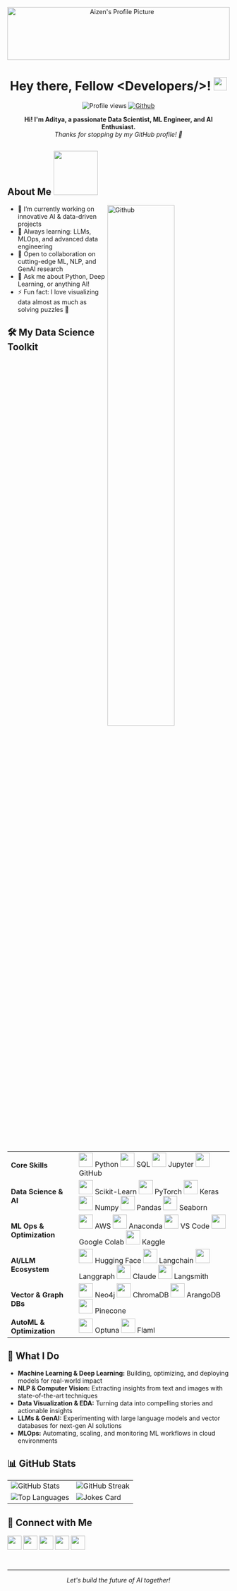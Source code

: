 <p align="center">
  <img style="width:100%; height:120px; object-fit:cover;" src="[https://media.licdn.com/dms/image/v2/C5112AQEZe_oL3yvQFw/article-cover_image-shrink_600_2000/article-cover_image-shrink_600_2000/0/1587486698482?e=2147483647&v=beta&t=p28krH0tUKVO9Kuejhm-u1AnJEJ9DIFsP4SqYxw-C10](https://img.freepik.com/premium-vector/neural-network-concept-connected-cells-with-links-high-technology-process-abstract-futuristic-background_118331-67.jpg)" alt="Aizen's Profile Picture">
</p>


<h1 align="center">
  Hey there, Fellow &lt;Developers/&gt;! <img src="https://raw.githubusercontent.com/MartinHeinz/MartinHeinz/master/wave.gif" width="30px">
</h1>

<p align="center">
  <img src="https://visitor-badge.glitch.me/badge?page_id=karthik7271.karthik7271" alt="Profile views">
  <a href="https://github.com/karthik7271"><img src="https://img.shields.io/github/followers/karthik7271?label=Follow&style=social" alt="Github"></a>
</p>

<div align="center" size="20px">
  <b>Hi! I'm Aditya, a passionate Data Scientist, ML Engineer, and AI Enthusiast.</b> <br>
  <i>Thanks for stopping by my GitHub profile! 🚀</i>
</div>

<h2> About Me <img src="https://media0.giphy.com/media/KDDpcKigbfFpnejZs6/giphy.gif?cid=ecf05e47oy6f4zjs8g1qoiystc56cu7r9tb8a1fe76e05oty&rid=giphy.gif" width="100px"></h2>
<img width="55%" align="right" alt="Github" src="https://raw.githubusercontent.com/onimur/.github/master/.resources/git-header.svg">

<ul>
  <li>🔭 I’m currently working on innovative AI & data-driven projects</li>
  <li>🌱 Always learning: LLMs, MLOps, and advanced data engineering</li>
  <li>👯 Open to collaboration on cutting-edge ML, NLP, and GenAI research</li>
  <li>💬 Ask me about Python, Deep Learning, or anything AI!</li>
  <li>⚡ Fun fact: I love visualizing data almost as much as solving puzzles 🧩</li>
</ul>

<h2> 🛠️ My Data Science Toolkit </h2>

<table>
  <tr>
    <td><b>Core Skills</b></td>
    <td>
      <img width="32px" src="https://raw.githubusercontent.com/rahulbanerjee26/githubAboutMeGenerator/main/icons/python.svg"> Python
      <img width="32px" src="https://raw.githubusercontent.com/rahulbanerjee26/githubAboutMeGenerator/main/icons/sqlite.svg"> SQL
      <img width="32px" src="https://raw.githubusercontent.com/rahulbanerjee26/githubAboutMeGenerator/main/icons/jupyter.svg"> Jupyter
      <img width="32px" src="https://raw.githubusercontent.com/rahulbanerjee26/githubAboutMeGenerator/main/icons/github.svg"> GitHub
    </td>
  </tr>
  <tr>
    <td><b>Data Science & AI</b></td>
    <td>
      <img width="32px" src="https://raw.githubusercontent.com/rahulbanerjee26/githubAboutMeGenerator/main/icons/scikit.svg"> Scikit-Learn
      <img width="32px" src="https://raw.githubusercontent.com/rahulbanerjee26/githubAboutMeGenerator/main/icons/pytorch.svg"> PyTorch
      <img width="32px" src="https://raw.githubusercontent.com/rahulbanerjee26/githubAboutMeGenerator/main/icons/keras.svg"> Keras
      <img width="32px" src="https://raw.githubusercontent.com/rahulbanerjee26/githubAboutMeGenerator/main/icons/numpy.svg"> Numpy
      <img width="32px" src="https://raw.githubusercontent.com/rahulbanerjee26/githubAboutMeGenerator/main/icons/pandas.svg"> Pandas
      <img width="32px" src="https://raw.githubusercontent.com/rahulbanerjee26/githubAboutMeGenerator/main/icons/seaborn.svg"> Seaborn
    </td>
  </tr>
  <tr>
    <td><b>ML Ops & Optimization</b></td>
    <td>
      <img width="32px" src="https://cdn.jsdelivr.net/gh/devicons/devicon/icons/aws/aws-original.svg"> AWS
      <img width="32px" src="https://cdn.jsdelivr.net/gh/devicons/devicon/icons/anaconda/anaconda-original.svg"> Anaconda
      <img width="32px" src="https://cdn.jsdelivr.net/gh/devicons/devicon/icons/vscode/vscode-original.svg"> VS Code
      <img width="32px" src="https://cdn.jsdelivr.net/gh/devicons/devicon/icons/googlecolab/googlecolab-original.svg"> Google Colab
      <img width="32px" src="https://cdn.jsdelivr.net/gh/devicons/devicon/icons/kaggle/kaggle-original.svg"> Kaggle
    </td>
  </tr>
  <tr>
    <td><b>AI/LLM Ecosystem</b></td>
    <td>
      <img width="32px" src="https://huggingface.co/datasets/huggingface/brand-assets/resolve/main/hf-logo.svg"> Hugging Face
      <img width="32px" src="https://avatars.githubusercontent.com/u/110386330?s=200&v=4"> Langchain
      <img width="32px" src="https://avatars.githubusercontent.com/u/124660134?s=200&v=4"> Langgraph
      <img width="32px" src="https://avatars.githubusercontent.com/u/139907082?s=200&v=4"> Claude
      <img width="32px" src="https://avatars.githubusercontent.com/u/108233011?s=200&v=4"> Langsmith
    </td>
  </tr>
  <tr>
    <td><b>Vector & Graph DBs</b></td>
    <td>
      <img width="32px" src="https://avatars.githubusercontent.com/u/1728152?s=200&v=4"> Neo4j
      <img width="32px" src="https://avatars.githubusercontent.com/u/60579263?s=200&v=4"> ChromaDB
      <img width="32px" src="https://avatars.githubusercontent.com/u/62018067?s=200&v=4"> ArangoDB
      <img width="32px" src="https://avatars.githubusercontent.com/u/52879106?s=200&v=4"> Pinecone
    </td>
  </tr>
  <tr>
    <td><b>AutoML & Optimization</b></td>
    <td>
      <img width="32px" src="https://avatars.githubusercontent.com/u/29887337?s=200&v=4"> Optuna
      <img width="32px" src="https://avatars.githubusercontent.com/u/67092935?s=200&v=4"> Flaml
    </td>
  </tr>
</table>

<h2> 🚀 What I Do </h2>

- **Machine Learning & Deep Learning:** Building, optimizing, and deploying models for real-world impact
- **NLP & Computer Vision:** Extracting insights from text and images with state-of-the-art techniques
- **Data Visualization & EDA:** Turning data into compelling stories and actionable insights
- **LLMs & GenAI:** Experimenting with large language models and vector databases for next-gen AI solutions
- **MLOps:** Automating, scaling, and monitoring ML workflows in cloud environments

<h2> 📊 GitHub Stats </h2>

<table>
  <tr>
    <td>
      <img src="https://github-readme-stats.vercel.app/api?username=karthik7271&show_icons=true&theme=gotham&border_radius=30" alt="GitHub Stats">
    </td>
    <td>
      <img src="https://github-readme-streak-stats.herokuapp.com/?user=karthik7271&theme=gotham&border_radius=30" alt="GitHub Streak">
    </td>
  </tr>
  <tr>
    <td>
      <img src="https://github-readme-stats.vercel.app/api/top-langs/?username=karthik7271&theme=gotham&border_radius=30" alt="Top Languages">
    </td>
    <td>
      <img src="https://readme-jokes.vercel.app/api?theme=gotham&border_radius=30" alt="Jokes Card">
    </td>
  </tr>
</table>

<h2> 🤝 Connect with Me </h2>

<a href="https://www.linkedin.com/in/your-linkedin"><img width="32px" align="center" src="https://raw.githubusercontent.com/rahulbanerjee26/githubAboutMeGenerator/main/icons/linked-in-alt.svg"></a>
<a href="https://twitter.com/your-twitter"><img width="32px" align="center" src="https://raw.githubusercontent.com/rahulbanerjee26/githubAboutMeGenerator/main/icons/twitter.svg"></a>
<a href="https://medium.com/@your-medium"><img width="32px" align="center" src="https://raw.githubusercontent.com/rahulbanerjee26/githubAboutMeGenerator/main/icons/medium.svg"></a>
<a href="https://github.com/karthik7271"><img width="32px" align="center" src="https://raw.githubusercontent.com/rahulbanerjee26/githubAboutMeGenerator/main/icons/github.svg"></a>
<a href="http://your-portfolio.com/"><img width="32px" align="center" src="https://raw.githubusercontent.com/rahulbanerjee26/githubAboutMeGenerator/main/icons/portfolio.png"></a>

<br>

---

<p align="center">
  <i>Let's build the future of AI together!</i>
</p>
